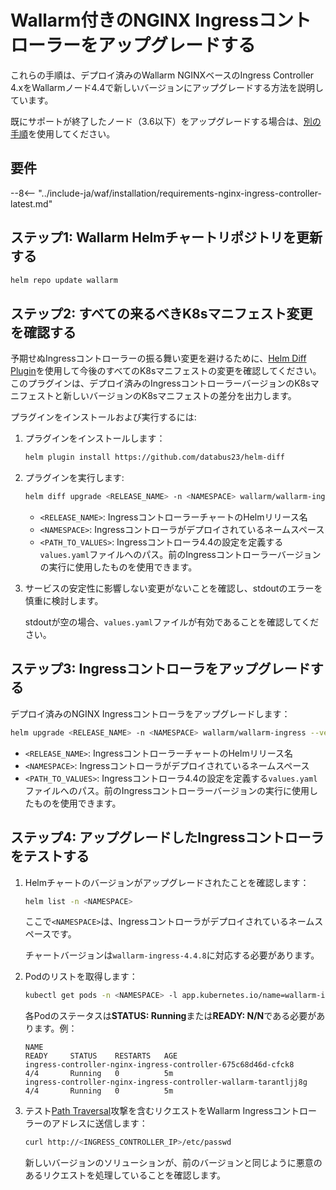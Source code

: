 [nginx-process-time-limit-docs]:    ../admin-en/configure-parameters-en.md#wallarm_process_time_limit
[nginx-process-time-limit-block-docs]:  ../admin-en/configure-parameters-en.md#wallarm_process_time_limit_block
[overlimit-res-rule-docs]:           ../user-guides/rules/configure-overlimit-res-detection.md
[graylist-docs]:                     ../user-guides/ip-lists/graylist.md
[ip-list-docs]:                     ../user-guides/ip-lists/overview.md
[waf-mode-instr]:                   ../admin-en/configure-wallarm-mode.md

# Wallarm付きのNGINX Ingressコントローラーをアップグレードする

これらの手順は、デプロイ済みのWallarm NGINXベースのIngress Controller 4.xをWallarmノード4.4で新しいバージョンにアップグレードする方法を説明しています。

既にサポートが終了したノード（3.6以下）をアップグレードする場合は、[別の手順](older-versions/ingress-controller.md)を使用してください。

## 要件

--8<-- "../include-ja/waf/installation/requirements-nginx-ingress-controller-latest.md"

## ステップ1: Wallarm Helmチャートリポジトリを更新する

```bash
helm repo update wallarm
```

## ステップ2: すべての来るべきK8sマニフェスト変更を確認する

予期せぬIngressコントローラーの振る舞い変更を避けるために、[Helm Diff Plugin](https://github.com/databus23/helm-diff)を使用して今後のすべてのK8sマニフェストの変更を確認してください。このプラグインは、デプロイ済みのIngressコントローラーバージョンのK8sマニフェストと新しいバージョンのK8sマニフェストの差分を出力します。

プラグインをインストールおよび実行するには:

1. プラグインをインストールします：

    ```bash
    helm plugin install https://github.com/databus23/helm-diff
    ```
2. プラグインを実行します:

    ```bash
    helm diff upgrade <RELEASE_NAME> -n <NAMESPACE> wallarm/wallarm-ingress --version 4.4.8 -f <PATH_TO_VALUES>
    ```

    * `<RELEASE_NAME>`: IngressコントローラーチャートのHelmリリース名
    * `<NAMESPACE>`: Ingressコントローラがデプロイされているネームスペース
    * `<PATH_TO_VALUES>`: Ingressコントローラ4.4の設定を定義する`values.yaml`ファイルへのパス。前のIngressコントローラーバージョンの実行に使用したものを使用できます。
3. サービスの安定性に影響しない変更がないことを確認し、stdoutのエラーを慎重に検討します。

    stdoutが空の場合、`values.yaml`ファイルが有効であることを確認してください。

## ステップ3: Ingressコントローラをアップグレードする

デプロイ済みのNGINX Ingressコントローラをアップグレードします：

``` bash
helm upgrade <RELEASE_NAME> -n <NAMESPACE> wallarm/wallarm-ingress --version 4.4.8 -f <PATH_TO_VALUES>
```

* `<RELEASE_NAME>`: IngressコントローラーチャートのHelmリリース名
* `<NAMESPACE>`: Ingressコントローラがデプロイされているネームスペース
* `<PATH_TO_VALUES>`: Ingressコントローラ4.4の設定を定義する`values.yaml`ファイルへのパス。前のIngressコントローラーバージョンの実行に使用したものを使用できます。

## ステップ4: アップグレードしたIngressコントローラをテストする

1. Helmチャートのバージョンがアップグレードされたことを確認します：

    ```bash
    helm list -n <NAMESPACE>
    ```

    ここで`<NAMESPACE>`は、Ingressコントローラがデプロイされているネームスペースです。

    チャートバージョンは`wallarm-ingress-4.4.8`に対応する必要があります。
    
1. Podのリストを取得します：
    
    ``` bash
    kubectl get pods -n <NAMESPACE> -l app.kubernetes.io/name=wallarm-ingress
    ```

    各Podのステータスは**STATUS: Running**または**READY: N/N**である必要があります。例：

    ```
    NAME                                                              READY     STATUS    RESTARTS   AGE
    ingress-controller-nginx-ingress-controller-675c68d46d-cfck8      4/4       Running   0          5m
    ingress-controller-nginx-ingress-controller-wallarm-tarantljj8g   4/4       Running   0          5m
    ```

1. テスト[Path Traversal](../attacks-vulns-list.md#path-traversal)攻撃を含むリクエストをWallarm Ingressコントローラーのアドレスに送信します：

    ```bash
    curl http://<INGRESS_CONTROLLER_IP>/etc/passwd
    ```

    新しいバージョンのソリューションが、前のバージョンと同じように悪意のあるリクエストを処理していることを確認します。